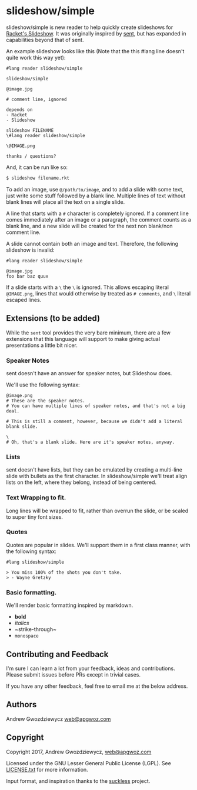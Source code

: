 # slideshow/simple

slideshow/simple is new reader to help quickly create slideshows for [Racket's Slideshow](https://docs.racket-lang.org/slideshow/index.html). It was originally inspired by [sent](https://tools.suckless.org/sent), but has expanded in capabilities beyond that of sent.

An example slideshow looks like this (Note that the this #lang line doesn't quite work this way yet):

```
#lang reader slideshow/simple

slideshow/simple

@image.jpg

# comment line, ignored

depends on
- Racket
- Slideshow

slideshow FILENAME
\#lang reader slideshow/simple

\@IMAGE.png

thanks / questions?
```

And, it can be run like so:

```bash
$ slideshow filename.rkt
```

To add an image, use `@/path/to/image`, and to add a slide with some text, just write some stuff followed by a blank line. Multiple lines of text without blank lines will place all the text on a single slide. 

A line that starts with a `#` character is completely ignored. If a comment line comes immediately after an image or a paragraph, the comment counts as a blank line, and a new slide will be created for the next non blank/non comment line.

A slide cannot contain both an image and text. Therefore, the following slideshow is invalid:

```
#lang reader slideshow/simple

@image.jpg
foo bar baz quux
```

If a slide starts with a `\` the `\` is ignored. This allows escaping literal `@IMAGE.png`, lines that would otherwise by treated as `# comments`, and `\` literal escaped lines.

## Extensions (to be added)

While the `sent` tool provides the very bare minimum, there are a few extensions that this language will support to make giving actual presentations a little bit nicer.

### Speaker Notes

sent doesn't have an answer for speaker notes, but Slideshow does. 

We'll use the following syntax:

```
@image.png
# These are the speaker notes.
# You can have multiple lines of speaker notes, and that's not a big deal.

# This is still a comment, however, because we didn't add a literal blank slide.

\
# Oh, that's a blank slide. Here are it's speaker notes, anyway.
```

### Lists

sent doesn't have lists, but they can be emulated by creating a multi-line slide with bullets as the first character. In slideshow/simple we'll treat align lists on the left, where they belong, instead of being centered.

### Text Wrapping to fit.

Long lines will be wrapped to fit, rather than overrun the slide, or be scaled to super tiny font sizes.

### Quotes

Quotes are popular in slides. We'll support them in a first class manner, with the following syntax:

```
#lang slideshow/simple

> You miss 100% of the shots you don't take.
> - Wayne Gretzky
```

### Basic formatting.

We'll render basic formatting inspired by markdown. 

- **bold**
- _italics_
- ~strike-through~
- `monospace`


## Contributing and Feedback

I'm sure I can learn a lot from your feedback, ideas and contributions. Please submit issues before PRs except in trivial cases.

If you have any other feedback, feel free to email me at the below address.

## Authors

Andrew Gwozdziewycz web@apgwoz.com

## Copyright

Copyright 2017, Andrew Gwozdziewycz, web@apgwoz.com

Licensed under the GNU Lesser General Public License (LGPL). See [LICENSE.txt](./LICENSE.txt) for more information.

Input format, and inspiration thanks to the [suckless](http://suckless.org) project.



